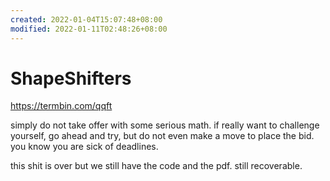 ```yaml
---
created: 2022-01-04T15:07:48+08:00
modified: 2022-01-11T02:48:26+08:00
---
```


# ShapeShifters

https://termbin.com/qqft

simply do not take offer with some serious math. if really want to challenge yourself, go ahead and try, but do not even make a move to place the bid. you know you are sick of deadlines.

this shit is over but we still have the code and the pdf. still recoverable.
